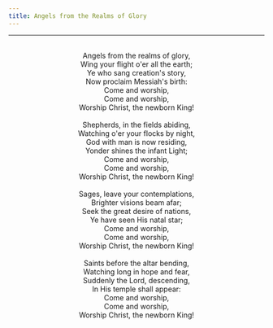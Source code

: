 ```yaml
---
title: Angels from the Realms of Glory
---
```


---
<center>
<br/>
Angels from the realms of glory,<br/>
Wing your flight o'er all the earth;<br/>
Ye who sang creation's story,<br/>
Now proclaim Messiah's birth:<br/>
Come and worship,<br/>
Come and worship,<br/>
Worship Christ, the newborn King!<br/>
<br/>
Shepherds, in the fields abiding,<br/>
Watching o'er your flocks by night,<br/>
God with man is now residing,<br/>
Yonder shines the infant Light;<br/>
Come and worship,<br/>
Come and worship,<br/>
Worship Christ, the newborn King!<br/>
<br/>
Sages, leave your contemplations,<br/>
Brighter visions beam afar;<br/>
Seek the great desire of nations,<br/>
Ye have seen His natal star;<br/>
Come and worship,<br/>
Come and worship,<br/>
Worship Christ, the newborn King!<br/>
<br/>
Saints before the altar bending,<br/>
Watching long in hope and fear,<br/>
Suddenly the Lord, descending,<br/>
In His temple shall appear:<br/>
Come and worship,<br/>
Come and worship,<br/>
Worship Christ, the newborn King!<br/>

</center>